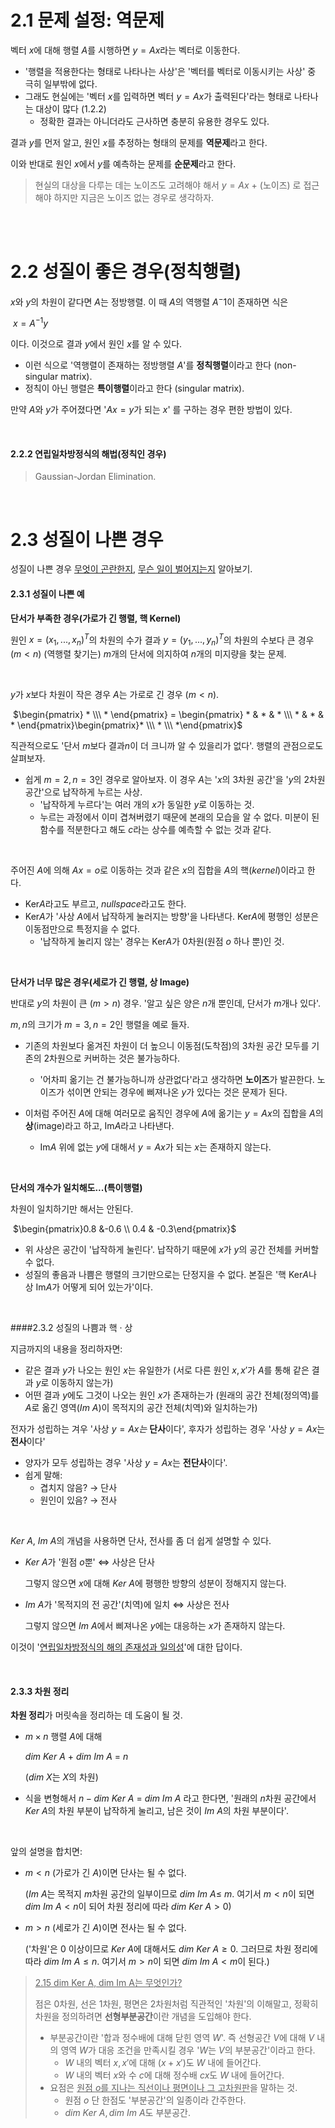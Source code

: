 # 2.1 문제 설정: 역문제

벡터 $x$에 대해 행렬 $A$를 시행하면 $y=Ax$라는 벡터로 이동한다.

- '행렬을 적용한다는 형태로 나타나는 사상'은 '벡터를 벡터로 이동시키는 사상' 중 극히 일부밖에 없다.	
- 그래도 현실에는 '벡터 $x$를 입력하면 벡터 $y=Ax$가 출력된다'라는 형태로 나타나는 대상이 많다 (1.2.2)
  - 정확한 결과는 아니더라도 근사하면 충분히 유용한 경우도 있다.

결과 $y$를 먼저 알고, 원인 $x$를 추정하는 형태의 문제를 **역문제**라고 한다.

이와 반대로 원인 $x$에서 $y$를 예측하는 문제를 **순문제**라고 한다.

> 현실의 대상을 다루는 데는 노이즈도 고려해야 해서 $y=Ax$ + (노이즈) 로 접근해야 하지만 지금은 노이즈 없는 경우로 생각하자.

<br>

<br>

# 2.2 성질이 좋은 경우(정칙행렬)

$x$와 $y$의 차원이 같다면 $A$는 정방행렬. 이 때 $A$의 역행렬 $A^-1$이 존재하면 식은

​		$x=A^{-1}y$

이다. 이것으로 결과 $y$에서 원인 $x$를 알 수 있다.

- 이런 식으로 '역행렬이 존재하는 정방행렬 $A$'를 **정칙행렬**이라고 한다 (non-singular matrix).
- 정칙이 아닌 행렬은 **특이행렬**이라고 한다 (singular matrix).

만약 $A$와 $y$가 주어졌다면 '$Ax=y$가 되는 $x$' 를 구하는 경우 편한 방법이 있다.

<br>

#### 2.2.2 연립일차방정식의 해법(정칙인 경우)

> Gaussian-Jordan Elimination.

<br>

# 2.3 성질이 나쁜 경우

성질이 나쁜 경우 <u>무엇이 곤란한지</u>, <u>무슨 일이 벌어지는지</u> 알아보기.

#### 2.3.1 성질이 나쁜 예

**단서가 부족한 경우(가로가 긴 행렬, 핵 Kernel)**

원인 $x=(x_1,...,x_n)^T$의 차원의 수가 결과 $y=(y_1,...,y_n)^T$의 차원의 수보다 큰 경우($m < n$) (역행렬 찾기는) $m$개의 단서에 의지하여 $n$개의 미지량을 찾는 문제.

<br>

$y$가 $x$보다 차원이 작은 경우 $A$는 가로로 긴 경우 ($m < n$).

​		$\begin{pmatrix} * \\\ * \end{pmatrix} = \begin{pmatrix} * & * & * \\\ * & * & * \end{pmatrix}\begin{pmatrix}* \\\ * \\\ *\end{pmatrix}$

직관적으로도 '단서 $m$보다 결과$n$이 더 크니까 알 수 있을리가 없다'. 행렬의 관점으로도 살펴보자.

- 쉽게 $m=2, n=3$인 경우로 알아보자. 이 경우 $A$는 '$x$의 3차원 공간'을 '$y$의 2차원 공간'으로 납작하게 누르는 사상.
  - '납작하게 누르다'는 여러 개의 $x$가 동일한 $y$로 이동하는 것.
  - 누르는 과정에서 이미 겹쳐버렸기 때문에 본래의 모습을 알 수 없다. 미분이 된 함수를 적분한다고 해도 $c$라는 상수를 예측할 수 없는 것과 같다.

<BR>

주어진 $A$에 의해 $Ax=o$로 이동하는 것과 같은 $x$의 집합을 $A$의 핵($kernel$)이라고 한다.

- Ker$A$라고도 부르고, *nullspace*라고도 한다.
- Ker$A$가 '사상 $A$에서 납작하게 눌러지는 방향'을 나타낸다. Ker$A$에 평행인 성분은 이동점만으로 특정지을 수 없다.
  - '납작하게 눌리지 않는' 경우는 Ker$A$가 0차원(원점 $o$ 하나 뿐)인 것.

<br>

**단서가 너무 많은 경우(세로가 긴 행렬, 상 Image)**

반대로 $y$의 차원이 큰 ($m>n$) 경우. '알고 싶은 양은 $n$개 뿐인데, 단서가 $m$개나 있다'.

$m, n$의 크기가 $m=3, n=2$인 행렬을 예로 들자.

- 기존의 차원보다 옮겨진 차원이 더 높으니 이동점(도착점)의 3차원 공간 모두를 기존의 2차원으로 커버하는 것은 불가능하다.
  - '어차피 옮기는 건 불가능하니까 상관없다'라고 생각하면 **노이즈**가 발끈한다. 노이즈가 섞이면 안되는 경우에 삐져나온 $y$가 있다는 것은 문제가 된다.

- 이처럼 주어진 $A$에 대해 여러모로 움직인 경우에 $A$에 옮기는 $y=Ax$의 집합을 $A$의 **상**(image)라고 하고, Im$A$라고 나타낸다.
  - Im$A$ 위에 없는 $y$에 대해서 $y=Ax$가 되는 $x$는 존재하지 않는다.

<br>

**단서의 개수가 일치해도...(특이행렬)**

차원이 일치하기만 해서는 안된다.

​		$\begin{pmatrix}0.8 &-0.6 \\ 0.4 & -0.3\end{pmatrix}$

- 위 사상은 공간이 '납작하게 눌린다'.  납작하기 때문에 $x$가 $y$의 공간 전체를 커버할 수 없다.
- 성질의 좋음과 나쁨은 행렬의 크기만으로는 단정지을 수 없다. 본질은 '핵 Ker$A$나 상 Im$A$가 어떻게 되어 있는가'이다.

<br>

####2.3.2 성질의 나쁨과 핵 · 상

지금까지의 내용을 정리하자면:

- 같은 결과 $y$가  나오는 원인 $x$는 유일한가 (서로 다른 원인 $x,x'$가 $A$를 통해 같은 결과 $y$로 이동하지 않는가)
- 어떤 결과 $y$에도 그것이 나오는 원인 $x$가 존재하는가 (원래의 공간 전체(정의역)를 $A$로 옮긴 영역($Im\ A$)이 목적지의 공간 전체(치역)와 일치하는가)

전자가 성립하는 겨우 '사상 $y=Ax는$ **단사**이다', 후자가 성립하는 경우 '사상 $y=Ax$는 **전사**이다'

- 양자가 모두 성립하는 경우 '사상 $y=Ax$는 **전단사**이다'.
- 쉽게 말해:
  - 겹치지 않음? → 단사
  - 원인이 있음? → 전사

<br>

$Ker\ A$, $Im\ A$의 개념을 사용하면 단사, 전사를 좀 더 쉽게 설명할 수 있다.

- $Ker\ A$가 '원점 $o$뿐'  ⇔  사상은 단사

  그렇지 않으면 $x$에 대해 $Ker\ A$에 평행한 방향의 성분이 정해지지 않는다.

- $Im\ A$가 '목적지의 전 공간'(치역)에 일치  ⇔  사상은 전사

  그렇지 않으면 $Im\ A$에서 삐져나온 $y$에는 대응하는 $x$가 존재하지 않는다.

이것이 '<u>연립일차방정식의 해의 존재성과 일의성</u>'에 대한 답이다.

<br>

#### 2.3.3 차원 정리

**차원 정리**가 머릿속을 정리하는 데 도움이 될 것.

- $m \times n$ 행렬 $A$에 대해

   	$dim\ Ker\ A\ +\ dim\ Im\ A\ =\ n$

  ($dim\ X$는 $X$의 차원)

- 식을 변형해서 $n-dim\ Ker\ A\ =\ dim\ Im\ A$ 라고 한다면, '원래의 $n$차원 공간에서 $Ker\ A$의 차원 부분이 납작하게 눌리고, 남은 것이 $Im\ A$의 차원 부분이다'.

<br>

앞의 설명을 합치면:

- $m <n$ (가로가 긴 $A$)이면 단사는 될 수 없다.

  ($Im \ A$는 목적지 $m$차원 공간의 일부이므로 $dim\ Im\ A \le$ $m$. 여기서 $m < n$이 되면 $dim\ Im\ A < n$이 되어 차원 정리에 따라 $dim\ Ker\ A > 0$)

- $m > n$ (세로가 긴 $A$)이면 전사는 될 수 없다.

  ('차원'은 0 이상이므로 $Ker\ A$에 대해서도 $dim\ Ker\ A \ge 0$. 그러므로 차원 정리에 따라 $dim\ Im\ A \le n$. 여기서 $m > n$이 되면 $dim\ Im\ A < m$이 된다.)

> <u>2.15 dim Ker A, dim Im A는 무엇인가?</u>
>
> 점은 0차원, 선은 1차원, 평면은 2차원처럼 직관적인 '차원'의 이해말고, 정확히 차원을 정의하려면 **선형부분공간**이란 개념을 도입해야 한다.
>
> - 부분공간이란 '합과 정수배에 대해 닫힌 영역 $W$'. 즉 선형공간 $V$에 대해 $V$ 내의 영역 $W$가 대응 조건을 만족시킬 경우 '$W$는 $V$의 부분공간'이라고 한다.
>   - $W$ 내의 벡터 $x, x'$에 대해 $(x+x')$도 $W$ 내에 들어간다.
>   - $W$ 내의 벡터 $x$와 수 $c$에 대해 정수배 $cx$도 $W$ 내에 들어간다.
> - 요점은 <u>원점 $o$를 지나는 직선이나 평면이나 그 고차원판</u>을 말하는 것. 
>   - 원점 $o$ 단 한점도 '부분공간'의 일종이라 간주한다.
>   - $dim\ Ker\ A, dim\ Im\ A$도 부분공간.